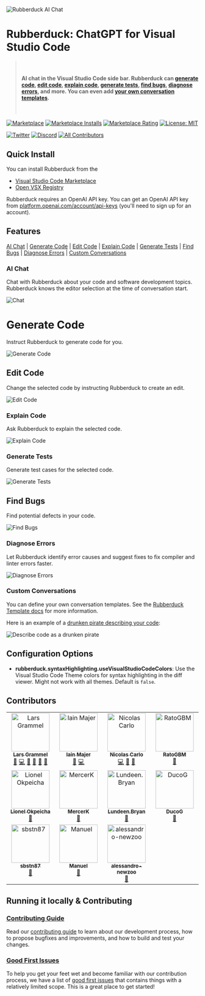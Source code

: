 ![Rubberduck AI Chat](https://raw.githubusercontent.com/rubberduck-ai/rubberduck-vscode/main/asset/rubberduck-header-2.gif)

# Rubberduck: ChatGPT for Visual Studio Code

> &nbsp;
>
> #### AI chat in the Visual Studio Code side bar. Rubberduck can [generate code](#generate-code), [edit code](#edit-code), [explain code](#explain-code), [generate tests](#generate-tests), [find bugs](#find-bugs), [diagnose errors](#diagnose-errors), and more. You can even add [your own conversation templates](#custom-conversations).
>
> &nbsp;

<!-- prettier-ignore-start -->
[![Marketplace](https://vsmarketplacebadges.dev/version-short/Rubberduck.rubberduck-vscode.svg)](https://marketplace.visualstudio.com/items?itemName=Rubberduck.rubberduck-vscode)
[![Marketplace Installs](https://vsmarketplacebadges.dev/installs-short/Rubberduck.rubberduck-vscode.svg)](https://marketplace.visualstudio.com/items?itemName=Rubberduck.rubberduck-vscode)
[![Marketplace Rating](https://vsmarketplacebadges.dev/rating/Rubberduck.rubberduck-vscode.svg)](https://marketplace.visualstudio.com/items?itemName=Rubberduck.rubberduck-vscode)
[![License: MIT](https://img.shields.io/badge/License-MIT-yellow.svg)](https://opensource.org/licenses/MIT)

[![Twitter](https://img.shields.io/twitter/url/https/twitter.com/rubberduckai.svg?style=social&label=%20%40rubberduckai)](https://twitter.com/rubberduckai)
[![Discord](https://discordapp.com/api/guilds/1061938502327091271/widget.png?style=shield)](https://discord.gg/8KN2HmyZmn)<!-- ALL-CONTRIBUTORS-BADGE:START - Do not remove or modify this section -->
[![All Contributors](https://img.shields.io/badge/all_contributors-11-orange.svg?style=flat-square)](#contributors)
<!-- ALL-CONTRIBUTORS-BADGE:END --> 

<!-- prettier-ignore-end -->

## Quick Install

You can install Rubberduck from the

- [Visual Studio Code Marketplace](https://marketplace.visualstudio.com/items?itemName=Rubberduck.rubberduck-vscode)
- [Open VSX Registry](https://open-vsx.org/extension/Rubberduck/rubberduck-vscode)

Rubberduck requires an OpenAI API key. You can get an OpenAI API key from [platform.openai.com/account/api-keys](https://platform.openai.com/account/api-keys) (you'll need to sign up for an account).

## Features

[AI Chat](#ai-chat) | [Generate Code](#generate-code) | [Edit Code](#edit-code) | [Explain Code](#explain-code) | [Generate Tests](#generate-tests) | [Find Bugs](#find-bugs) | [Diagnose Errors](#diagnose-errors) | [Custom Conversations](#custom-conversations)

### AI Chat

Chat with Rubberduck about your code and software development topics. Rubberduck knows the editor selection at the time of conversation start.

![Chat](https://raw.githubusercontent.com/rubberduck-ai/rubberduck-vscode/main/app/vscode/asset/media/screenshot-start-chat.png)

# Generate Code

Instruct Rubberduck to generate code for you.

![Generate Code](https://raw.githubusercontent.com/rubberduck-ai/rubberduck-vscode/main/app/vscode/asset/media/screenshot-generate-code.gif)

## Edit Code

Change the selected code by instructing Rubberduck to create an edit.

![Edit Code](https://raw.githubusercontent.com/rubberduck-ai/rubberduck-vscode/main/app/vscode/asset/media/screenshot-edit-code.gif)

### Explain Code

Ask Rubberduck to explain the selected code.

![Explain Code](https://raw.githubusercontent.com/rubberduck-ai/rubberduck-vscode/main/app/vscode/asset/media/screenshot-code-explanation.png)

### Generate Tests

Generate test cases for the selected code.

![Generate Tests](https://raw.githubusercontent.com/rubberduck-ai/rubberduck-vscode/main/app/vscode/asset/media/screenshot-generate-test.gif)

## Find Bugs

Find potential defects in your code.

![Find Bugs](https://raw.githubusercontent.com/rubberduck-ai/rubberduck-vscode/main/app/vscode/asset/media/screenshot-find-bugs.png)

### Diagnose Errors

Let Rubberduck identify error causes and suggest fixes to fix compiler and linter errors faster.

![Diagnose Errors](https://raw.githubusercontent.com/rubberduck-ai/rubberduck-vscode/main/app/vscode/asset/media/screenshot-diagnose-errors.gif)

### Custom Conversations

You can define your own conversation templates. See the [Rubberduck Template docs](https://github.com/rubberduck-ai/rubberduck-vscode/blob/main/doc/rubberduck-templates.md) for more information.

Here is an example of a [drunken pirate describing your code](https://github.com/rubberduck-ai/rubberduck-vscode/blob/main/template/fun/drunken-pirate.rdt.md):

![Describe code as a drunken pirate](https://raw.githubusercontent.com/rubberduck-ai/rubberduck-vscode/main/app/vscode/asset/media/drunken-pirate.gif)

## Configuration Options

- **rubberduck.syntaxHighlighting.useVisualStudioCodeColors**: Use the Visual Studio Code Theme colors for syntax highlighting in the diff viewer. Might not work with all themes. Default is `false`.

## Contributors

<!-- ALL-CONTRIBUTORS-LIST:START - Do not remove or modify this section -->
<!-- prettier-ignore-start -->
<!-- markdownlint-disable -->
<table>
  <tbody>
    <tr>
      <td align="center" valign="top" width="25%"><a href="http://larsgrammel.de"><img src="https://avatars0.githubusercontent.com/u/205036?v=4?s=100" width="100px;" alt="Lars Grammel"/><br /><sub><b>Lars Grammel</b></sub></a><br /><a href="#ideas-lgrammel" title="Ideas, Planning, & Feedback">🤔</a> <a href="https://github.com/rubberduck-ai/rubberduck-vscode/commits?author=lgrammel" title="Code">💻</a> <a href="https://github.com/rubberduck-ai/rubberduck-vscode/commits?author=lgrammel" title="Documentation">📖</a> <a href="https://github.com/rubberduck-ai/rubberduck-vscode/pulls?q=is%3Apr+reviewed-by%3Algrammel" title="Reviewed Pull Requests">👀</a> <a href="#question-lgrammel" title="Answering Questions">💬</a> <a href="https://github.com/rubberduck-ai/rubberduck-vscode/issues?q=author%3Algrammel" title="Bug reports">🐛</a></td>
      <td align="center" valign="top" width="25%"><a href="http://iainvm.github.io"><img src="https://avatars.githubusercontent.com/u/2806167?v=4?s=100" width="100px;" alt="Iain Majer"/><br /><sub><b>Iain Majer</b></sub></a><br /><a href="https://github.com/rubberduck-ai/rubberduck-vscode/issues?q=author%3Aiainvm" title="Bug reports">🐛</a> <a href="https://github.com/rubberduck-ai/rubberduck-vscode/commits?author=iainvm" title="Code">💻</a></td>
      <td align="center" valign="top" width="25%"><a href="https://nicoespeon.com"><img src="https://avatars0.githubusercontent.com/u/1094774?v=4?s=100" width="100px;" alt="Nicolas Carlo"/><br /><sub><b>Nicolas Carlo</b></sub></a><br /><a href="https://github.com/rubberduck-ai/rubberduck-vscode/commits?author=nicoespeon" title="Code">💻</a> <a href="https://github.com/rubberduck-ai/rubberduck-vscode/commits?author=nicoespeon" title="Documentation">📖</a> <a href="https://github.com/rubberduck-ai/rubberduck-vscode/issues?q=author%3Anicoespeon" title="Bug reports">🐛</a></td>
      <td align="center" valign="top" width="25%"><a href="https://github.com/RatoGBM"><img src="https://avatars.githubusercontent.com/u/80184495?v=4?s=100" width="100px;" alt="RatoGBM"/><br /><sub><b>RatoGBM</b></sub></a><br /><a href="https://github.com/rubberduck-ai/rubberduck-vscode/issues?q=author%3ARatoGBM" title="Bug reports">🐛</a></td>
    </tr>
    <tr>
      <td align="center" valign="top" width="25%"><a href="https://www.lionelokpeicha.dev/"><img src="https://avatars.githubusercontent.com/u/60504466?v=4?s=100" width="100px;" alt="Lionel Okpeicha"/><br /><sub><b>Lionel Okpeicha</b></sub></a><br /><a href="https://github.com/rubberduck-ai/rubberduck-vscode/issues?q=author%3Alohnsonok" title="Bug reports">🐛</a></td>
      <td align="center" valign="top" width="25%"><a href="https://github.com/MercerK"><img src="https://avatars.githubusercontent.com/u/13123338?v=4?s=100" width="100px;" alt="MercerK"/><br /><sub><b>MercerK</b></sub></a><br /><a href="https://github.com/rubberduck-ai/rubberduck-vscode/issues?q=author%3AMercerK" title="Bug reports">🐛</a></td>
      <td align="center" valign="top" width="25%"><a href="https://github.com/lundeen-bryan"><img src="https://avatars.githubusercontent.com/u/13512507?v=4?s=100" width="100px;" alt="Lundeen.Bryan"/><br /><sub><b>Lundeen.Bryan</b></sub></a><br /><a href="#ideas-lundeen-bryan" title="Ideas, Planning, & Feedback">🤔</a></td>
      <td align="center" valign="top" width="25%"><a href="https://github.com/DucoG"><img src="https://avatars.githubusercontent.com/u/67788719?v=4?s=100" width="100px;" alt="DucoG"/><br /><sub><b>DucoG</b></sub></a><br /><a href="#ideas-DucoG" title="Ideas, Planning, & Feedback">🤔</a></td>
    </tr>
    <tr>
      <td align="center" valign="top" width="25%"><a href="https://github.com/sbstn87"><img src="https://avatars.githubusercontent.com/u/37237675?v=4?s=100" width="100px;" alt="sbstn87"/><br /><sub><b>sbstn87</b></sub></a><br /><a href="#ideas-sbstn87" title="Ideas, Planning, & Feedback">🤔</a></td>
      <td align="center" valign="top" width="25%"><a href="https://dev.page/tennox"><img src="https://avatars.githubusercontent.com/u/2084639?v=4?s=100" width="100px;" alt="Manuel"/><br /><sub><b>Manuel</b></sub></a><br /><a href="#ideas-tennox" title="Ideas, Planning, & Feedback">🤔</a></td>
      <td align="center" valign="top" width="25%"><a href="https://github.com/alessandro-newzoo"><img src="https://avatars.githubusercontent.com/u/47320294?v=4?s=100" width="100px;" alt="alessandro-newzoo"/><br /><sub><b>alessandro-newzoo</b></sub></a><br /><a href="#ideas-alessandro-newzoo" title="Ideas, Planning, & Feedback">🤔</a></td>
    </tr>
  </tbody>
</table>

<!-- markdownlint-restore -->
<!-- prettier-ignore-end -->

<!-- ALL-CONTRIBUTORS-LIST:END -->

## Running it locally & Contributing

### [Contributing Guide][contributing]

Read our [contributing guide][contributing] to learn about our development process, how to propose bugfixes and improvements, and how to build and test your changes.

### [Good First Issues][good-first-issues]

To help you get your feet wet and become familiar with our contribution process, we have a list of [good first issues][good-first-issues] that contains things with a relatively limited scope. This is a great place to get started!

<!-- Links -->

[contributing]: https://github.com/rubberduck-ai/rubberduck-vscode/blob/main/CONTRIBUTING.md
[good-first-issues]: https://github.com/rubberduck-ai/rubberduck-vscode/labels/good%20first%20issue
